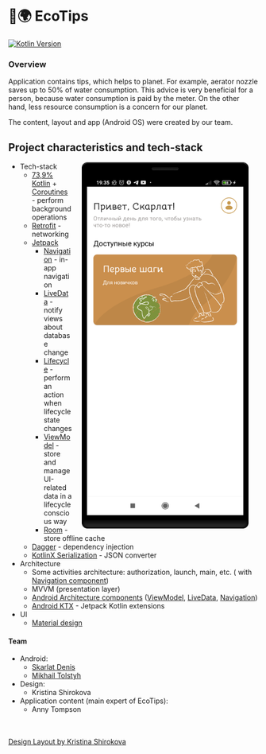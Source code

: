 # 📱:earth_africa: EcoTips
[![Kotlin Version](https://img.shields.io/badge/Kotlin-1.5.0-green.svg)](https://kotlinlang.org)

### Overview

Application contains tips, which helps to planet. For example, aerator nozzle saves up to 50% of water consumption. This advice is very beneficial for a person, because water consumption is paid by the meter. On the other hand, less resource consumption is a concern for our planet.

The content, layout and app (Android OS) were created by our team.

## Project characteristics and tech-stack

<img src="screenshots/device-2021-07-25-193536.png" width="336" align="right" hspace="20">


* Tech-stack
    * [73,9% Kotlin](https://kotlinlang.org/) + [Coroutines](https://kotlinlang.org/docs/reference/coroutines-overview.html) - perform background operations
    * [Retrofit](https://square.github.io/retrofit/) - networking
    * [Jetpack](https://developer.android.com/jetpack)
        * [Navigation](https://developer.android.com/topic/libraries/architecture/navigation/) - in-app navigation
        * [LiveData](https://developer.android.com/topic/libraries/architecture/livedata) - notify views about database change
        * [Lifecycle](https://developer.android.com/topic/libraries/architecture/lifecycle) - perform an action when lifecycle state changes
        * [ViewModel](https://developer.android.com/topic/libraries/architecture/viewmodel) - store and manage UI-related data in a lifecycle conscious way
        * [Room](https://developer.android.com/jetpack/androidx/releases/room) - store offline cache
    * [Dagger](https://medium.com/androiddevelopers/dependency-injection-on-android-with-hilt-67b6031e62d) - dependency injection
    * [KotlinX Serialization](https://github.com/square/moshi) - JSON converter
* Architecture
    * Some activities architecture: authorization, launch, main, etc. ( with [Navigation component](https://developer.android.com/guide/navigation/navigation-getting-started))
    * MVVM (presentation layer)
    * [Android Architecture components](https://developer.android.com/topic/libraries/architecture) ([ViewModel](https://developer.android.com/topic/libraries/architecture/viewmodel), [LiveData](https://developer.android.com/topic/libraries/architecture/livedata), [Navigation](https://developer.android.com/jetpack/androidx/releases/navigation))
    * [Android KTX](https://developer.android.com/kotlin/ktx) - Jetpack Kotlin extensions
* UI
    * [Material design](https://material.io/design)



#### Team 
* Android:
    * [Skarlat Denis](https://github.com/bboyzlodey)
    * [Mikhail Tolstyh](https://github.com/drinko-dr)
* Design:
    * Kristina Shirokova
* Application content (main expert of EcoTips):
    * Anny Tompson

<br><br>
[Design Layout by Kristina Shirokova](https://www.figma.com/file/Oiu9ABno0485gtOYsX8Off/Eco-Cards?node-id=33%3A113)
